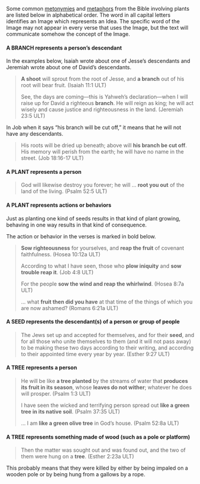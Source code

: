 Some common [metonymies](../figs-metonymy/01.md) and [metaphors](../figs-metaphor/01.md) from the Bible involving plants are listed below in alphabetical order. The word in all capital letters identifies an Image which represents an Idea. The specific word of the Image may not appear in every verse that uses the Image, but the text will communicate somehow the concept of the Image.

#### A BRANCH represents a person’s descendant

In the examples below, Isaiah wrote about one of Jesse’s descendants and Jeremiah wrote about one of David’s descendants.

> **A shoot** will sprout from the root of Jesse, and **a branch** out of his root will bear fruit. (Isaiah 11:1 ULT)
>
> See, the days are coming—this is Yahweh’s declaration—when I will raise up for David a righteous **branch**. He will reign as king; he will act wisely and cause justice and righteousness in the land. (Jeremiah 23:5 ULT)

In Job when it says “his branch will be cut off,” it means that he will not have any descendants.

> His roots will be dried up beneath;
> above will **his branch be cut off**.
> His memory will perish from the earth;
> he will have no name in the street. (Job 18:16-17 ULT)

#### A PLANT represents a person

> God will likewise destroy you forever; he will … **root you out** of the land of the living. (Psalm 52:5 ULT)

#### A PLANT represents actions or behaviors

Just as planting one kind of seeds results in that kind of plant growing, behaving in one way results in that kind of consequence.

The action or behavior in the verses is marked in bold below.

> **Sow righteousness** for yourselves, and **reap the fruit** of covenant faithfulness. (Hosea 10:12a ULT)
>
> According to what I have seen, those who **plow iniquity** and **sow trouble reap it**. (Job 4:8 ULT)
>
> For the people **sow the wind and reap the whirlwind**. (Hosea 8:7a ULT)
>
> … what **fruit then did you have** at that time of the things of which you are now ashamed? (Romans 6:21a ULT)

#### A SEED represents the descendant(s) of a person or group of people

> The Jews set up and accepted for themselves, and for their **seed**, and for all those who unite themselves to them (and it will not pass away) to be making these two days according to their writing, and according to their appointed time every year by year. (Esther 9:27 ULT)

#### A TREE represents a person

> He will be like **a tree planted** by the streams of water that **produces its fruit in its season**, whose **leaves do not wither**; whatever he does will prosper. (Psalm 1:3 ULT)
>
> I have seen the wicked and terrifying person spread out **like a green tree in its native soil**. (Psalm 37:35 ULT)
>
> … I am **like a green olive tree** in God’s house. (Psalm 52:8a ULT)

#### A TREE represents something made of wood (such as a pole or platform)

> Then the matter was sought out and was found out, and the two of them were hung on a **tree**. (Esther 2:23a ULT)

This probably means that they were killed by either by being impaled on a wooden pole or by being hung from a gallows by a rope.
